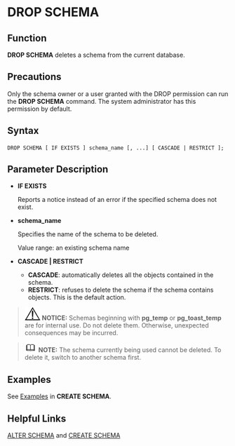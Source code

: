 # DROP SCHEMA<a name="EN-US_TOPIC_0289900224"></a>

## Function<a name="en-us_topic_0283137271_en-us_topic_0237122148_en-us_topic_0059778467_s13f49511137f4971b9f2c7f4b3ec109f"></a>

**DROP SCHEMA**  deletes a schema from the current database.

## Precautions<a name="en-us_topic_0283137271_en-us_topic_0237122148_en-us_topic_0059778467_s534b294ce9534c0481fb248695186280"></a>

Only the schema owner or a user granted with the DROP permission can run the  **DROP SCHEMA**  command. The system administrator has this permission by default.

## Syntax<a name="en-us_topic_0283137271_en-us_topic_0237122148_en-us_topic_0059778467_s7a099e8501ce4420a540fd891c511213"></a>

```
DROP SCHEMA [ IF EXISTS ] schema_name [, ...] [ CASCADE | RESTRICT ];
```

## Parameter Description<a name="en-us_topic_0283137271_en-us_topic_0237122148_en-us_topic_0059778467_s265f3ed4c0e4402a8a7c984e6ac1fe33"></a>

-   **IF EXISTS**

    Reports a notice instead of an error if the specified schema does not exist.

-   **schema\_name**

    Specifies the name of the schema to be deleted.

    Value range: an existing schema name

-   **CASCADE | RESTRICT**
    -   **CASCADE**: automatically deletes all the objects contained in the schema.
    -   **RESTRICT**: refuses to delete the schema if the schema contains objects. This is the default action.


>![](public_sys-resources/icon-notice.gif) **NOTICE:** 
>Schemas beginning with  **pg\_temp**  or  **pg\_toast\_temp**  are for internal use. Do not delete them. Otherwise, unexpected consequences may be incurred.

>![](public_sys-resources/icon-note.gif) **NOTE:** 
>The schema currently being used cannot be deleted. To delete it, switch to another schema first.

## Examples<a name="en-us_topic_0283137271_en-us_topic_0237122148_en-us_topic_0059778467_s3390f031a430477da6a945b09b36b73d"></a>

See  [Examples](en-us_topic_0283137491.md#en-us_topic_0237122113_en-us_topic_0059777945_s05e72232af5e4507aad1511c025d7617)  in  **CREATE SCHEMA**.

## Helpful Links<a name="en-us_topic_0283137271_en-us_topic_0237122148_en-us_topic_0059778467_s344eb8c77efa4c209c358dd81f79034f"></a>

[ALTER SCHEMA](en-us_topic_0283136607.md)  and  [CREATE SCHEMA](en-us_topic_0283137491.md)

